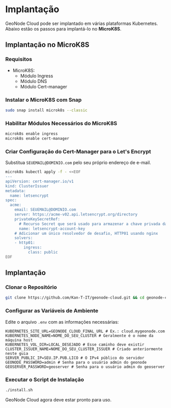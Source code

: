 # Implantação

GeoNode Cloud pode ser implantado em várias plataformas Kubernetes. Abaixo estão os passos para implantá-lo no **MicroK8S**.

## Implantação no MicroK8S

### Requisitos

* MicroK8S:
    * Módulo Ingress
    * Módulo DNS
    * Módulo Cert-manager

### Instalar o MicroK8S com Snap

```bash
sudo snap install microk8s --classic
```

### Habilitar Módulos Necessários do MicroK8S

```bash
microk8s enable ingress
microk8s enable cert-manager
```

### Criar Configuração do Cert-Manager para o Let's Encrypt

Substitua `SEUEMAIL@DOMINIO.com` pelo seu próprio endereço de e-mail.

```bash
microk8s kubectl apply -f - <<EOF
---
apiVersion: cert-manager.io/v1
kind: ClusterIssuer
metadata:
  name: letsencrypt
spec:
  acme:
    email: SEUEMAIL@DOMINIO.com
    server: https://acme-v02.api.letsencrypt.org/directory
    privateKeySecretRef:
      # Recurso Secret que será usado para armazenar a chave privada da conta..
      name: letsencrypt-account-key
    # Adicionar um único resolvedor de desafio, HTTP01 usando nginx
    solvers:
    - http01:
        ingress:
          class: public
EOF
```

## Implantação

### Clonar o Repositório

```bash
git clone https://github.com/Kan-T-IT/geonode-cloud.git && cd geonode-cloud
```

### Configurar as Variáveis de Ambiente

Edite o arquivo `.env` com as informações necessárias:

```env
KUBERNETES_SITE_URL=GEONODE_CLOUD_FINAL_URL # Ex.: cloud.mygeonode.com
KUBERNETES_NODE_NAME=NOME_DO_SEU_CLUSTER # Geralmente é o nome da máquina host
KUBERNETES_VOL_DIR=LOCAL_DESEJADO # Esse caminho deve existir
CLUSTER_ISSUER_NAME=NOME_DO_SEU_CLUSTER_ISSUER # Criado anteriormente neste guia
SERVER_PUBLIC_IP=SEU.IP.PUB.LICO # O IPv4 público do servidor
GEONODE_PASSWORD=admin # Senha para o usuário admin do geonode
GEOSERVER_PASSWORD=geoserver # Senha para o usuário admin do geoserver
```


### Executar o Script de Instalação

```bash
./install.sh
```

GeoNode Cloud agora deve estar pronto para uso.
